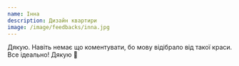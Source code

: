 ```yaml
---
name: Інна
description: Дизайн квартири
image: /image/feedbacks/inna.jpg
---
```


Дякую. Навіть немає що коментувати, бо мову відібрало від такої краси. Все ідеально! Дякую 🙏